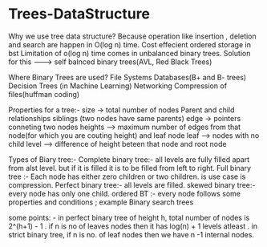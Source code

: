 # Trees-DataStructure
Why we use tree data structure?
  Because operation like insertion , deletion and search are happen in O(log n) time.
  Cost effecient ordered storage in bst
Limitation of o(log n) time comes in unbalanced binary trees.
Solution for this ---> self balnced binary trees(AVL, Red Black Trees)

Where Binary Trees are used?
  File Systems
  Databases(B+ and B- trees)
  Decision Trees (in Machine Learning)
  Networking
  Compression of files(huffman coding)

Properties for a tree:- 
  size -> total number of nodes
  Parent and child relationships
  siblings (two nodes have same parents)
  edge -> pointers conneting two nodes
  heights --> maximum number of edges from that node(for which you are couting height) and leaf node
  leaf --> nodes with no child
  level --> difference of height beteen that node and root node

Types of Biary tree:- 
  Complete binary tree:- all levels are fully filled apart from alst level. but if it is filled it is to be filled from left to right.
  Full binary tree :- Each node has either zero children or two children. is use case is compression.
  Perfect binary tree:- all levels are filled.
  skewed binary tree:- every node has only one child.
  ordered BT :- every node follows some properties and conditions ; example Binary search trees

some points: - 
  in perfect binary tree of height h, total number of nodes is 2^(h+1) - 1 .
  if n is no of leaves nodes then it has log(n) + 1 levels atleast .
  in strict binary tree, if n is no. of leaf nodes then we have n -1 internal nodes.
  
  
  
